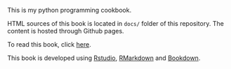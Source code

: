This is my python programming cookbook. 

HTML sources of this book is located in ```docs/``` folder of this repository. The content is hosted through Github pages.

To read this book, click [here](https://yongks.github.io/python_bookdown).

This book is developed using [Rstudio](https://posit.co), [RMarkdown](https://rmarkdown.rstudio.com/lesson-1.html) and [Bookdown](https://github.com/rstudio/bookdown).
